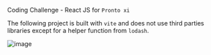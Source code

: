 Coding Challenge - React JS for `Pronto xi`

The following project is built with `vite` and does not use third parties libraries except for a helper function from `lodash`.

![image](https://github.com/dishanfernando91/proton_coding_challenge/assets/50770897/2bc30098-4e6e-429e-b75b-a57970546d51)
